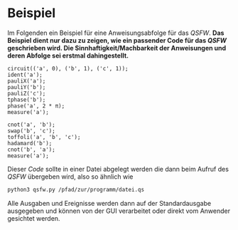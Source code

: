 # Beispiel

Im Folgenden ein Beispiel für eine Anweisungsabfolge für das *QSFW*. **Das Beispiel dient nur dazu zu zeigen,
wie ein passender Code für das *QSFW* geschrieben wird. Die Sinnhaftigkeit/Machbarkeit der Anweisungen und deren Abfolge sei
erstmal dahingestellt.**

```
circuit(('a', 0), ('b', 1), ('c', 1));
ident('a');
pauliX('a');
pauliY('b');
pauliZ('c');
tphase('b');
phase('a', 2 * π);
measure('a');

cnot('a', 'b');
swap('b', 'c');
toffoli('a', 'b', 'c');
hadamard('b');
cnot('b', 'a');
measure('a');
```

Dieser *Code* sollte in einer Datei abgelegt werden die dann beim Aufruf des *QSFW* übergeben wird, also so ähnlich wie
```bash
python3 qsfw.py /pfad/zur/programm/datei.qs
```

Alle Ausgaben und Ereignisse werden dann auf der Standardausgabe ausgegeben und können von der GUI verarbeitet oder direkt vom Anwender gesichtet werden.